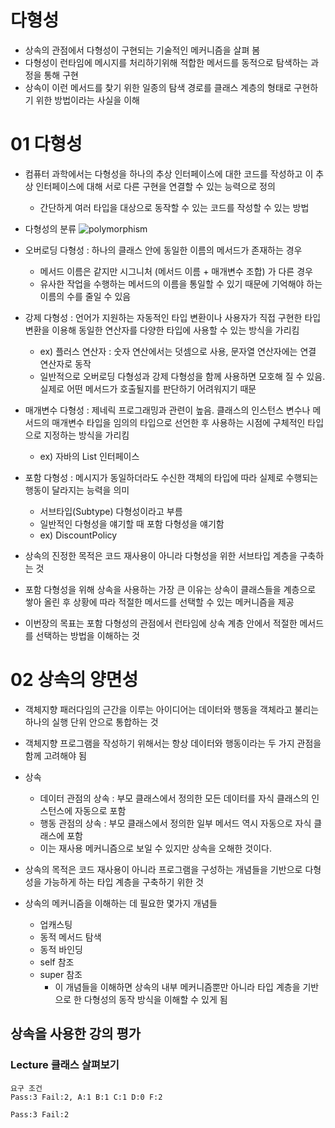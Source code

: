 # 다형성
- 상속의 관점에서 다형성이 구현되는 기술적인 메커니즘을 살펴 봄
- 다형성이 런타임에 메시지를 처리하기위해 적합한 메서드를 동적으로 탐색하는 과정을 통해 구현
- 상속이 이런 메서드를 찾기 위한 일종의 탐색 경로를 클래스 계층의 형태로 구현하기 위한 방법이라는 사실을 이해

# 01 다형성
- 컴퓨터 과학에서는 다형성을 하나의 추상 인터페이스에 대한 코드를 작성하고 이 추상 인터페이스에 대해 서로 다른 구현을 연결할 수 있는 능력으로 정의
  - 간단하게 여러 타입을 대상으로 동작할 수 있는 코드를 작성할 수 있는 방법

- 다형성의 분류
![polymorphism](https://user-images.githubusercontent.com/7076334/114551414-52a14a80-9c9e-11eb-81b1-bef7569b7231.jpeg)

- 오버로딩 다형성 : 하나의 클래스 안에 동일한 이름의 메서드가 존재하는 경우
  - 메서드 이름은 같지만 시그니처 (메서드 이름 + 매개변수 조합) 가 다른 경우
  - 유사한 작업을 수행하는 메서드의 이름을 통일할 수 있기 때문에 기억해야 하는 이름의 수를 줄일 수 있음

- 강제 다형성 : 언어가 지원하는 자동적인 타입 변환이나 사용자가 직접 구현한 타입 변환을 이용해 동일한 연산자를 다양한 타입에 사용할 수 있는 방식을 가리킴
  - ex) 플러스 연산자 : 숫자 연산에서는 덧셈으로 사용, 문자열 연산자에는 연결 연산자로 동작
  - 일반적으로 오버로딩 다형성과 강제 다형성을 함께 사용하면 모호해 질 수 있음. 실제로 어떤 메서드가 호출될지를 판단하기 어려워지기 때문

- 매개변수 다형성 : 제네릭 프로그래밍과 관련이 높음. 클래스의 인스턴스 변수나 메서드의 매개변수 타입을 임의의 타입으로 선언한 후 사용하는 시점에 구체적인 타입으로 지정하는 방식을 가리킴  
  - ex) 자바의 List 인터페이스

- 포함 다형성 : 메시지가 동일하더라도 수신한 객체의 타입에 따라 실제로 수행되는 행동이 달라지는 능력을 의미
  - 서브타입(Subtype) 다형성이라고 부름
  - 일반적인 다형성을 얘기할 때 포함 다형성을 얘기함
  - ex) DiscountPolicy

- 상속의 진정한 목적은 코드 재사용이 아니라 다형성을 위한 서브타입 계층을 구축하는 것
- 포함 다형성을 위해 상속을 사용하는 가장 큰 이유는 상속이 클래스들을 계층으로 쌓아 올린 후 상황에 따라 적절한 메서드를 선택할 수 있는 메커니즘을 제공

- 이번장의 목표는 포함 다형성의 관점에서 런타임에 상속 계층 안에서 적절한 메서드를 선택하는 방법을 이해하는 것

# 02 상속의 양면성
- 객체지향 패러다임의 근간을 이루는 아이디어는 데이터와 행동을 객체라고 불리는 하나의 실행 단위 안으로 통합하는 것
- 객체지향 프로그램을 작성하기 위해서는 항상 데이터와 행동이라는 두 가지 관점을 함께 고려해야 됨

- 상속
  - 데이터 관점의 상속 : 부모 클래스에서 정의한 모든 데이터를 자식 클래스의 인스턴스에 자동으로 포함
  - 행동 관점의 상속 : 부모 클래스에서 정의한 일부 메서드 역시 자동으로 자식 클래스에 포함
  - 이는 재사용 메커니즘으로 보일 수 있지만 상속을 오해한 것이다.

- 상속의 목적은 코드 재사용이 아니라 프로그램을 구성하는 개념들을 기반으로 다형성을 가능하게 하는 타입 계층을 구축하기 위한 것

- 상속의 메커니즘을 이해하는 데 필요한 몇가지 개념들
  - 업캐스팅
  - 동적 메서드 탐색
  - 동적 바인딩
  - self 참조
  - super 참조
    - 이 개념들을 이해하면 상속의 내부 메커니즘뿐만 아니라 타입 계층을 기반으로 한 다형성의 동작 방식을 이해할 수 있게 됨

## 상속을 사용한 강의 평가
### Lecture 클래스 살펴보기
```
요구 조건
Pass:3 Fail:2, A:1 B:1 C:1 D:0 F:2

Pass:3 Fail:2


```







